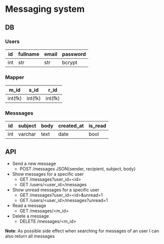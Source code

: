# Messaging system

## DB

### Users

|id  |fullname |email |password |
|----|---------|------|---------|
|int |str      |str   |bcrypt   |

### Mapper

|m_id   |s_id   |r_id   |
|-------|-------|-------|
|int(fk)|int(fk)|int(fk)|

### Messsages

|id |subject|body   |created_at|is_read|
|---|-------|-------|----------|-------|
|int|varchar|text   |date      |bool   |

## API

- Send a new message
  - POST /messages JSON{sender, recipient, subject, body}
- Show messages for a specific user
  - GET /messages?user\_id=\<id>
  - GET /users/<user\_id>/messages
- Show unread messages for a specific user
  - GET /messages?user\_id=\<id>&unread=1
  - GET /users/<user\_id>/messages?unread=1
- Read a message
  - GET /messages/<m\_id>
- Delete a message
  - DELETE /messages/<m\_id>

**Note**: As possible side effect when searching for messages of an user I can also return all messages

